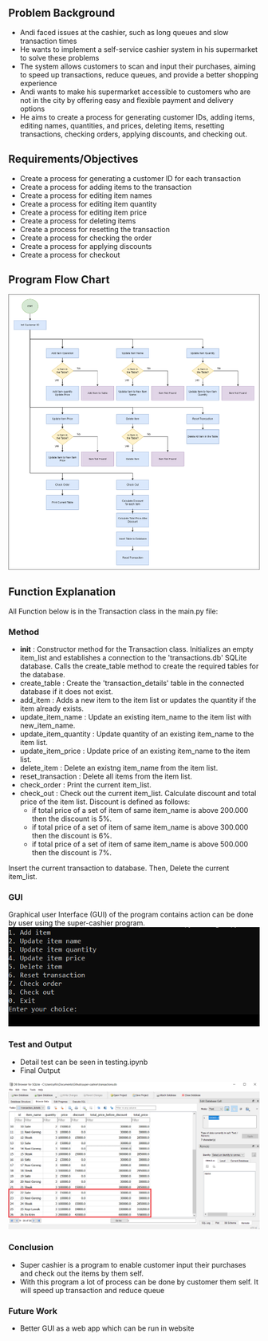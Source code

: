 ## Problem Background

* Andi faced issues at the cashier, such as long queues and slow transaction times
* He wants to implement a self-service cashier system in his supermarket to solve these problems
* The system allows customers to scan and input their purchases, aiming to speed up transactions, reduce queues, and provide a better shopping experience
* Andi wants to make his supermarket accessible to customers who are not in the city by offering easy and flexible payment and delivery options
* He aims to create a process for generating customer IDs, adding items, editing names, quantities, and prices, deleting items, resetting transactions, checking orders, applying discounts, and checking out.

## Requirements/Objectives

* Create a process for generating a customer ID for each transaction
* Create a process for adding items to the transaction
* Create a process for editing item names
* Create a process for editing item quantity
* Create a process for editing item price
* Create a process for deleting items
* Create a process for resetting the transaction
* Create a process for checking the order
* Create a process for applying discounts
* Create a process for checkout

## Program Flow Chart
![Alt text](/flowchart.png "Flow Chart")

## Function Explanation
All Function below is in the Transaction class in the main.py file:

### Method
* __init__ : Constructor method for the Transaction class. Initializes an empty item_list and establishes a connection to the 'transactions.db' SQLite database. Calls the create_table method to create the required tables for the database.
* create_table : Create the 'transaction_details' table in the connected database if it does not exist.
* add_item : Adds a new item to the item list or updates the quantity if the item already exists.
* update_item_name : Update an existing item_name to the item list with new_item_name.
* update_item_quantity : Update quantity of an existing item_name to the item list.
* update_item_price : Update price of an existing item_name to the item list.
* delete_item : Delete an existng item_name from the item list.
* reset_transaction : Delete all items from the item list.
* check_order : Print the current item_list.
* check_out : Check out the current item_list. Calculate discount and total price of the item list. Discount is defined as follows:
    * if total price of a set of item of same item_name is above 200.000 then the discount is 5%.
    * if total price of a set of item of same item_name is above 300.000 then the discount is 6%.
    * if total price of a set of item of same item_name is above 500.000 then the discount is 7%.

Insert the current transaction to database. Then, Delete the current item_list.

### GUI
Graphical user Interface (GUI) of the program contains action can be done by user using the super-cashier program.
![Alt text](/gui.png "GUI")

### Test and Output
* Detail test can be seen in testing.ipynb
* Final Output

![Alt text](/database-table2.png "Database SQLite")

### Conclusion
* Super cashier is a program to enable customer input their purchases and check out the items by them self.
* With this program a lot of process can be done by customer them self. It will speed up transaction and reduce queue

### Future Work
* Better GUI as a web app which can be run in website
